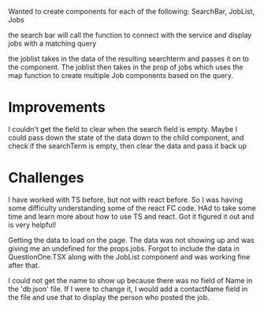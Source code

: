 Wanted to create components for each of the following:
    SearchBar, JobList, Jobs


the search bar will call the function to connect with the service and display jobs with a matching query

the joblist takes in the data of the resulting searchterm and passes it on to the component. The joblist then takes in the prop of jobs which uses the map function to create multiple Job components based on the query.

# Improvements
I couldn't get the field to clear when the search field is empty. Maybe I could pass down the state of the data down to the child component, and check if the searchTerm is empty, then clear the data and pass it back up

# Challenges

I have worked with TS before, but not with react before. So I was having some difficulty understanding some of the react FC code. HAd to take some time and learn more about how to use TS and react. Got it figured it out and is very helpful!

Getting the data to load on the page. The data was not showing up and was giving me an undefined for the props.jobs. Forgot to include the data in QuestionOne.TSX along with the JobList component and was working fine after that.

I could not get the name to show up because there was no field of Name in the 'db.json' file. If I were to change it, I would add a contactName field in the file and use that to display the person who posted the job. 

